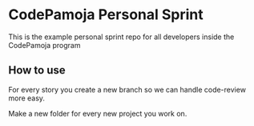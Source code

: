# CodePamoja Personal Sprint

This is the example personal sprint repo for all developers inside the CodePamoja program

## How to use
For every story you create a new branch so we can handle code-review more easy.

Make a new folder for every new project you work on.
